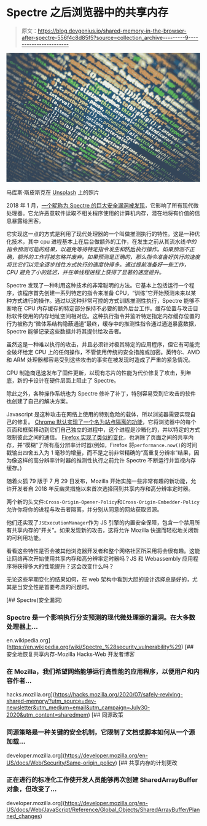 # Spectre 之后浏览器中的共享内存

> 原文：<https://blog.devgenius.io/shared-memory-in-the-browser-after-spectre-556f4c8d85f5?source=collection_archive---------9----------------------->

![](img/63ad810db48dc902e9bddfde0fabe7c2.png)

马库斯·斯皮斯克在 [Unsplash](https://unsplash.com/s/photos/internet?utm_source=unsplash&utm_medium=referral&utm_content=creditCopyText) 上的照片

2018 年 1 月，[一个昵称为 Spectre 的巨大安全漏洞被发现](https://meltdownattack.com/)，它影响了所有现代微处理器。它允许恶意软件读取不相关程序使用的计算机内存，潜在地将有价值的信息暴露给黑客。

它实现这一点的方式是利用了现代处理器的一个叫做推测执行的特性。这是一种优化技术，其中 cpu 进程基本上在后台做额外的工作，在发生之前从其流水线*中的指令预测可能的结果，以避免等待特定指令发生和*然后*执行操作。如果预测不正确，额外的工作将被忽略并废弃。如果预测是正确的，那么指令准备好执行的速度将比它们以完全逐步线性方式执行的速度快得多。通过提前准备好一些工作，CPU 避免了小的延迟，并在单线程进程上获得了显著的速度提升。*

Spectre 发现了一种利用这种技术的非常聪明的方法。它基本上包括运行一个程序，该程序首先创建一系列特定的指令来准备 CPU，“训练”它开始预测未来以某种方式进行的操作。通过以这种非常可控的方式训练推测性执行，Spectre 能够不断地在 CPU 内存缓存的特定部分保持不必要的额外后台工作。缓存位置与攻击目标软件使用的内存地址空间相对应。这种执行指令并监听特定指定内存缓存位置的行为被称为“微体系结构隐蔽通道”最终，缓存中的推测性指令通过通道暴露数据，Spectre 能够记录这些数据并将其提供给攻击者。

虽然这是一种难以执行的攻击，并且必须针对极其特定的应用程序，但它有可能完全破坏给定 CPU 上的任何操作，不管使用传统的安全措施或加密。英特尔、AMD 和 ARM 处理器都容易受到这些攻击的事实在被发现时造成了严重的紧急情况。

CPU 制造商迅速发布了固件更新，以现有芯片的性能为代价修复了攻击，到年底，新的卡设计在硬件层面上阻止了 Spectre。

除此之外，各种操作系统也为 Spectre 修补了补丁，特别容易受到它攻击的软件也创建了自己的解决方案。

Javascript 是这种攻击在网络上使用的特别危险的载体，所以浏览器需要实现自己的修复。 [Chrome 默认实现了一个名为站点隔离的功能](https://developers.google.com/web/updates/2018/07/site-isolation)，它将浏览器中的每个页面和框架移动到它们自己独立的进程中，这个进程是沙箱化的，并以特定的方式限制彼此之间的通信。 [Firefox 实现了类似的变化](https://blog.mozilla.org/security/2018/01/03/mitigations-landing-new-class-timing-attack/)，也消除了页面之间的共享内存，并“模糊”了所有高分辨率计时器(例如，Firefox 将`performance.now()`的时间戳输出四舍五入为 1 毫秒的增量，而不是之前非常精确的“高重复分辨率”结果，因为像这样的高分辨率计时器的推测性执行之前允许 Spectre 不断运行并监视内存缓存。)

随着火狐 79 版于 7 月 29 日发布，Mozilla 开始实施一些非常有趣的新功能，允许开发者自 2018 年反幽灵措施以来首次选择回到共享内存和高分辨率定时器。

两个新的头文件:`Cross-Origin-Opener-Policy`和`Cross-Origin-Embedder-Policy`允许你将你的进程与攻击者隔离，并分别从同意的网站获取资源。

他们还实现了`JSExecutionManager`作为 JS 引擎的内置安全保障，包含一个禁用所有共享内存的“开关”。如果发现新的攻击，这将允许 Mozilla 快速而轻松地关闭新的可利用功能。

看看这些特性是否会被其他浏览器开发者和整个网络社区所采用将会很有趣。这能让网络再次开始使用共享内存和高分辨率定时器吗？JS 和 Webassembly 应用程序将获得多大的性能提升？这会改变什么吗？

无论这些早期变化的结果如何，在 web 架构中看到大胆的设计选择总是好的，尤其是当安全性是首要考虑的问题时。

[](https://en.wikipedia.org/wiki/Spectre_%28security_vulnerability%29) [## Spectre(安全漏洞)

### Spectre 是一个影响执行分支预测的现代微处理器的漏洞。在大多数处理器上…

en.wikipedia.org](https://en.wikipedia.org/wiki/Spectre_%28security_vulnerability%29) [](https://hacks.mozilla.org/2020/07/safely-reviving-shared-memory/?utm_source=dev-newsletter&utm_medium=email&utm_campaign=July30-2020&utm_content=sharedmem) [## 安全地恢复共享内存-Mozilla Hacks-Web 开发者博客

### 在 Mozilla，我们希望网络能够运行高性能的应用程序，以便用户和内容作者…

hacks.mozilla.org](https://hacks.mozilla.org/2020/07/safely-reviving-shared-memory/?utm_source=dev-newsletter&utm_medium=email&utm_campaign=July30-2020&utm_content=sharedmem) [](https://developer.mozilla.org/en-US/docs/Web/Security/Same-origin_policy) [## 同源政策

### 同源策略是一种关键的安全机制，它限制了文档或脚本如何从一个源加载…

developer.mozilla.org](https://developer.mozilla.org/en-US/docs/Web/Security/Same-origin_policy) [](https://developer.mozilla.org/en-US/docs/Web/JavaScript/Reference/Global_Objects/SharedArrayBuffer/Planned_changes) [## 共享内存的计划更改

### 正在进行的标准化工作使开发人员能够再次创建 SharedArrayBuffer 对象，但改变了…

developer.mozilla.org](https://developer.mozilla.org/en-US/docs/Web/JavaScript/Reference/Global_Objects/SharedArrayBuffer/Planned_changes)